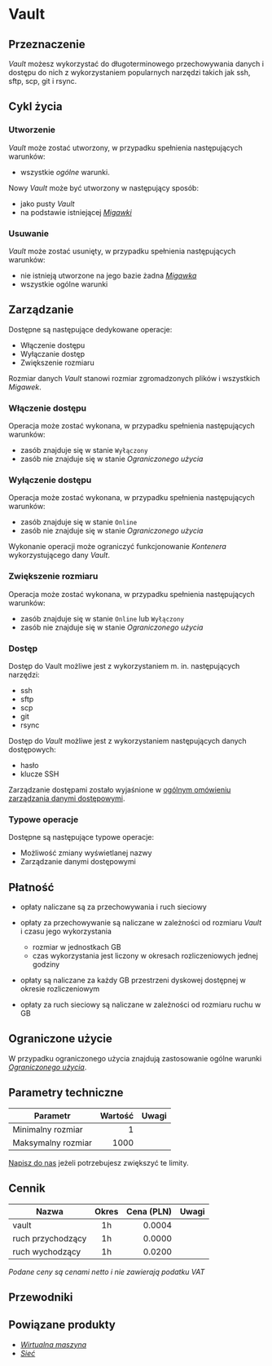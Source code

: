 # Vault

## Przeznaczenie

*Vault* możesz wykorzystać do długoterminowego przechowywania danych i dostępu do nich z wykorzystaniem popularnych narzędzi takich jak  ssh, sftp, scp, git i rsync.

## Cykl życia

### Utworzenie

*Vault* może zostać utworzony, w przypadku spełnienia następujących warunków: 

* wszystkie *ogólne* warunki.

Nowy *Vault* może być utworzony w następujący sposób:

* jako pusty *Vault*
* na podstawie istniejącej *[Migawki]()*

### Usuwanie

*Vault* może zostać usunięty, w przypadku spełnienia następujących warunków: 

 * nie istnieją utworzone na jego bazie żadna *[Migawka](/resource/storage/snapshot.md)*
 * wszystkie ogólne warunki

## Zarządzanie

Dostępne są następujące dedykowane operacje:

* Włączenie dostępu
* Wyłączanie dostęp
* Zwiększenie rozmiaru

Rozmiar danych *Vault* stanowi rozmiar zgromadzonych plików i wszystkich *Migawek*.

### Włączenie dostępu

Operacja może zostać wykonana, w przypadku spełnienia następujących warunków: 

* zasób znajduje się w stanie ```Wyłączony```
* zasób nie znajduje się w stanie *Ograniczonego użycia*

### Wyłączenie dostępu

Operacja może zostać wykonana, w przypadku spełnienia następujących warunków: 

* zasób znajduje się w stanie ```Online```
* zasób nie znajduje się w stanie *Ograniczonego użycia*

Wykonanie operacji może ograniczyć funkcjonowanie *Kontenera* wykorzystującego dany *Vault*.

### Zwiększenie rozmiaru

Operacja może zostać wykonana, w przypadku spełnienia następujących warunków: 

* zasób znajduje się w stanie ```Online``` lub ```Wyłączony```
* zasób nie znajduje się w stanie *Ograniczonego użycia*

### Dostęp

Dostęp do Vault możliwe jest z wykorzystaniem m. in. następujących narzędzi:

* ssh
* sftp
* scp
* git
* rsync

Dostęp do *Vault* możliwe jest z wykorzystaniem następujących danych dostępowych:

* hasło
* klucze SSH

Zarządzanie dostępami zostało wyjaśnione w [ogólnym omówieniu zarządzania danymi dostępowymi](/platform/resource.html#dane-dostepowe).

### Typowe operacje

Dostępne są następujące typowe operacje:

* Możliwość zmiany wyświetlanej nazwy
* Zarządzanie danymi dostępowymi

## Płatność

* opłaty naliczane są za przechowywania i ruch sieciowy

* opłaty za przechowywanie są naliczane w zależności od rozmiaru *Vault* i czasu jego wykorzystania

    * rozmiar w jednostkach GB
    * czas wykorzystania jest liczony w okresach rozliczeniowych jednej godziny

* opłaty są naliczane za każdy GB przestrzeni dyskowej dostępnej w okresie rozliczeniowym

* opłaty za ruch sieciowy są naliczane w zależności od rozmiaru ruchu w GB

## Ograniczone użycie

W przypadku ograniczonego użycia znajdują zastosowanie ogólne warunki *[Ograniczonego użycia](/platform/resource.md#ograniczone-uzycie)*.

<!-- partial-regions.md -->

## Parametry techniczne

Parametr              | Wartość | Uwagi
--------------------- | ------: | ---
Minimalny rozmiar     | 1       |
Maksymalny rozmiar    | 1000    |

[Napisz do nas](/about-us/contact.md) jeżeli potrzebujesz zwiększyć te limity.

## Cennik

Nazwa              | Okres  | Cena (PLN) | Uwagi
------------------ | :----: | ---------: | :----:
vault              |   1h   |     0.0004 | 
ruch przychodzący  |   1h   |     0.0000 | 
ruch wychodzący    |   1h   |     0.0200 |

<!-- //TODO: Add service for traffic -->
*Podane ceny są cenami netto i nie zawierają podatku VAT*

## Przewodniki

<PageList path_re="guide/storage/vault/"/>

## Powiązane produkty

* *[Wirtualna maszyna](/resource/compute/virtual-machine.md)*
* *[Sieć](/resource/networking/network.md)*
